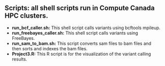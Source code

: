 ## Scripts: all shell scripts run in Compute Canada HPC clusters.
* __run_bcf_caller.sh:__ This shell script calls variants using bcftools mpileup.
* __run_freebayes_caller.sh:__ This shell script calls variants using FreeBayes.
* __run_sam_to_bam.sh:__ This script converts sam files to bam files and then sorts and indexes the bam files.
* __Project3.R:__ This R script is for the visualization of the variant calling results.    
